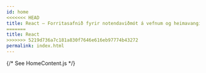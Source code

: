 ```yaml
---
id: home
<<<<<<< HEAD
title: React – Forritasafnið fyrir notendaviðmót á vefnum og heimavangi
=======
title: React
>>>>>>> 5219d736a7c181a830f7646e616eb97774b43272
permalink: index.html
---
```


{/* See HomeContent.js */}
